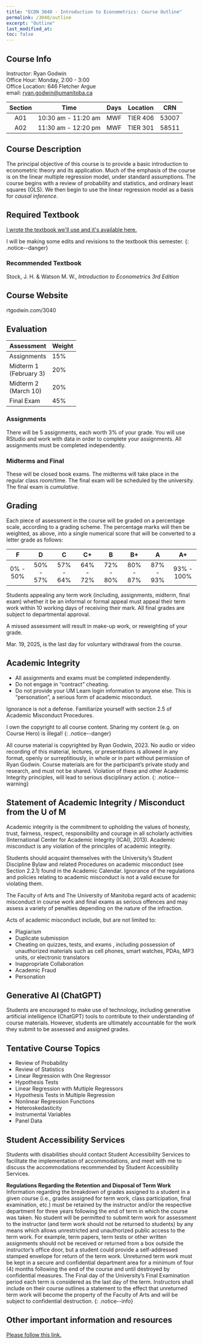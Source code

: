 ```yaml
---
title: "ECON 3040 - Introduction to Econometrics: Course Outline"
permalink: /3040/outline
excerpt: "Outline"
last_modified_at:
toc: false
---
```


## Course Info

Instructor: Ryan Godwin  
Office Hour: Monday, 2:00 - 3:00  
Office Location: 646 Fletcher Argue  
email: ryan.godwin@umanitoba.ca  

| Section | Time                | Days          | Location               | CRN   |
| :-----: | :-----------------: | :-----------: | :--------------------: | :---: | 
| A01     | 10:30 am - 11:20 am | MWF           | TIER 406               | 53007 | 
| A02     | 11:30 am - 12:20 pm | MWF           | TIER 301               | 58511 |

## Course Description

The principal objective of this course is to provide a basic introduction to econometric theory and its application. Much of the emphasis of the course is on the linear multiple regression model, under standard assumptions. The course begins with a review of probability and statistics, and ordinary least squares (OLS). We then begin to use the linear regression model as a basis for _causal inference_.

## Required Textbook
[I wrote the textbook we'll use and it's available here.](https://rtgodwin.com/introeconometrics.pdf)

I will be making some edits and revisions to the textbook this semester.
{: .notice--danger}

### Recommended Textbook
Stock, J. H. & Watson M. W., *Introduction to Econometrics 3rd Edition*

## Course Website
rtgodwin.com/3040

## Evaluation

| Assessment                   	| Weight 	|
|------------------------------	|--------	|
| Assignments                  	| 15%    	|
| Midterm 1<br>(February 3)	    | 20%    	|
| Midterm 2<br>(March 10)  	    | 20%    	|
| Final Exam                   	| 45%    	|

### Assignments

There will be 5 assignments, each worth 3% of your grade. You will use RStudio and work with data in order to complete your assignments. All assignments must be completed independently.

### Midterms and Final

These will be closed book exams. The midterms will take place in the regular class room/time. The final exam will be scheduled by the university. The final exam is *cumulative*.

## Grading

Each piece of assessment in the course will be graded on a percentage scale, according to a grading scheme. The percentage marks will then be weighted, as above, into a single numerical score that will be converted to a letter grade as follows:

|     F     |     D     |     C     |     C+    |     B     |     B+    |     A     |     A+     |
|:---------:|:---------:|:---------:|:---------:|:---------:|:---------:|:---------:|:----------:|
|  0% - 50% | 50% - 57% | 57% - 64% | 64% - 72% | 72% - 80% | 80% - 87% | 87% - 93% | 93% - 100% |

Students appealing any term work (including, assignments, midterm, final exam) whether it be an informal or formal appeal must appeal their term work within 10 working days of receiving their mark. All final grades are subject to departmental approval.

A missed assessment will result in make-up work, or reweighting of your grade.

Mar. 19, 2025, is the last day for voluntary withdrawal from the course.

## Academic Integrity

*	All assignments and exams must be completed independently.
*	Do not engage in “contract” cheating.
*	Do not provide your UM Learn login information to anyone else. This is “personation”, a serious form of academic misconduct.

Ignorance is not a defense. Familiarize yourself with section 2.5 of Academic Misconduct Procedures.

I own the copyright to all course content. Sharing my content (e.g. on Course Hero) is illegal!
{: .notice--danger}

All course material is copyrighted by Ryan Godwin, 2023. No audio or video recording of this material, lectures, or presentations is allowed in any format, openly or surreptitiously, in whole or in part without permission of Ryan Godwin. Course materials are for the participant’s private study and research, and must not be shared. Violation of these and other Academic Integrity principles, will lead to serious disciplinary action.
{: .notice--warning}

## Statement of Academic Integrity / Misconduct from the U of M
Academic integrity is the commitment to upholding the values of honesty, trust, fairness, respect, responsibility and courage in all scholarly activities (International Center for Academic Integrity (ICAI), 2013). Academic misconduct is any violation of the principles of academic integrity.

Students should acquaint themselves with the University’s Student Discipline Bylaw and related Procedures on academic misconduct (see Section 2.2.1) found in the Academic Calendar. Ignorance of the regulations and policies relating to academic misconduct is not a valid excuse for violating them.

The Faculty of Arts and The University of Manitoba regard acts of academic misconduct in course work and final exams as serious offences and may assess a variety of penalties depending on the nature of the infraction.

Acts of academic misconduct include, but are not limited to:

 - Plagiarism
 - Duplicate submission
 - Cheating on quizzes, tests, and exams , including possession of unauthorized materials such as cell phones, smart watches, PDAs, MP3 units, or electronic translators
 - Inappropriate Collaboration
 - Academic Fraud
 - Personation

## Generative AI (ChatGPT)

Students are encouraged to make use of technology, including generative artificial intelligence (ChatGPT) tools to contribute to their understanding of course materials. However, students are ultimately accountable for the work they submit to be assessed and assigned grades.

## Tentative Course Topics

*	Review of Probability
*	Review of Statistics
*	Linear Regression with One Regressor
*	Hypothesis Tests
*	Linear Regression with Multiple Regressors
*	Hypothesis Tests in Multiple Regression
*	Nonlinear Regression Functions
*	Heteroskedasticity
*	Instrumental Variables
*	Panel Data

## Student Accessibility Services
Students with disabilities should contact Student Accessibility Services to facilitate the implementation of accommodations, and meet with me to discuss the accommodations recommended by Student Accessibility Services.

**Regulations Regarding the Retention and Disposal of Term Work** Information regarding the breakdown of grades assigned to a student in a given course (i.e., grades assigned for term work, class participation, final examination, etc.) must be retained by the instructor and/or the respective department for three years following the end of term in which the course was taken. No student will be permitted to submit term work for assessment to the instructor (and term work should not be returned to students) by any means which allows unrestricted and unauthorized public access to the term work. For example, term papers, term tests or other written assignments should not be received or returned from a box outside the instructor’s office door, but a student could provide a self-addressed stamped envelope for return of the term work. Unreturned term work must be kept in a secure and confidential department area for a minimum of four (4) months following the end of the course and until destroyed by confidential measures. The Final day of the University’s Final Examination period each term is considered as the last day of the term. Instructors shall include on their course outlines a statement to the effect that unreturned term work will become the property of the Faculty of Arts and will be subject to confidential destruction.
{: .notice--info}

## Other important information and resources

[Please follow this link.](https://rtgodwin.com/3040/misc/5pages.pdf)
